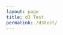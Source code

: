 ```yaml
---
layout: page
title: d3 Test
permalink: /d3test/
---
```

<style>

.links line {
  stroke: #999;
  stroke-opacity: 0.6;
}

.nodes circle {
  stroke: #fff;
  stroke-width: 1.5px;
}
</style>

<script src="https://d3js.org/d3.v5.min.js"></script>
<script src="https://ajax.googleapis.com/ajax/libs/jquery/3.5.1/jquery.min.js"></script>
<svg id="d3viz"></svg>
<script>
    {
        let width = 800;
        let height = 600;

        let svg = d3.select("#d3viz")
            .attr('width', width)
            .attr('height', height);
	console.log(svg);
        let color = d3.scaleOrdinal(d3.schemePaired);

        // Here we create our simulation, and give it some forces to apply 
        //  to all the nodes:
        let simulation = d3.forceSimulation()
            // forceLink creates tension along each link, keeping connected nodes together
            .force("link", d3.forceLink().id(d => d.id))
            // forceManyBody creates a repulsive force between nodes, 
            //  keeping them away from each other
            .force("charge", d3.forceManyBody())
            // forceCenter acts like gravity, keeping the whole visualization in the 
            //  middle of the screen
            .force("center", d3.forceCenter(width / 2, height / 2));

        // This part triggers an asynchronous call to go grab the data in another file...file places in _site folder?
        //  stuff inside this function might not actually happen for a while!
        d3.json("/data.json").then( graph => {

            // First we create the links in their own group that comes before the node 
            //  group (so the circles will always be on top of the lines)
            let linkLayer = svg.append("g")
                .attr("class", "links");
            // Now let's create the lines
            let links = linkLayer.selectAll("line")
                .data(graph.links)
                .enter().append("line")
                .attr("stroke-width", d => Math.sqrt(d.value));

            // Now we create the node group, and the nodes inside it
            let nodeLayer = svg.append("g")
                .attr("class", "nodes");
            let nodes = nodeLayer
                .selectAll("circle")
                .data(graph.nodes)
                .enter().append("circle")
                .attr("r", 5)
                //.attr("fill", d => color(d.group))
                // This part adds event listeners to each of the nodes; when you click,
                //  move, and release the mouse on a node, each of these functions gets 
                //  called (we've defined them at the end of the file)
                .call(d3.drag()
                    .on("start", dragstarted)
                    .on("drag", dragged)
                    .on("end", dragended));

            // We can add a tooltip to each node, so when you hover over a circle, you 
            //  see the node's id
            nodes.append("title")
                .text( d => d.id );

            // Now that we have the data, let's give it to the simulation...
            simulation.nodes(graph.nodes);
            // The tension force (the forceLink that we named "link" above) also needs
            //  to know about the link data that we finally have - we couldn't give it 
            //  earlier, because it hadn't been loaded yet!
            simulation.force("link")
                .links(graph.links);

            // Finally, let's tell the simulation how to update the graphics
            simulation.on("tick", function () {
                // Every "tick" of the simulation will create / update each node's 
                //  coordinates; we need to use those coordinates to move the lines
                //  and circles into place
                links
                    .attr("x1", function (d) {
                        return d.source.x;
                    })
                    .attr("y1", function (d) {
                        return d.source.y;
                    })
                    .attr("x2", function (d) {
                        return d.target.x;
                    })
                    .attr("y2", function (d) {
                        return d.target.y;
                    });

                nodes
                    .attr("cx", function (d) {
                        return d.x;
                    })
                    .attr("cy", function (d) {
                        return d.y;
                    });
            });
        }).catch(error => console.log(error));

        function dragstarted(d) {
            if (!d3.event.active) simulation.alphaTarget(0.3).restart();
            d.fx = d.x;
            d.fy = d.y;
        }

        function dragged(d) {
            d.fx = d3.event.x;
            d.fy = d3.event.y;
        }

        function dragended(d) {
            if (!d3.event.active) simulation.alphaTarget(0);
            d.fx = null;
            d.fy = null;
        }
    }
</script>
[jekyll-organization]: https://github.com/jekyll
